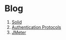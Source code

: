 # Blog
1. [Solid](SOLID/README.md)
1. [Authentication Protocols](Authentication-protocols/README.md)
1. [JMeter](JMeter/README.md)